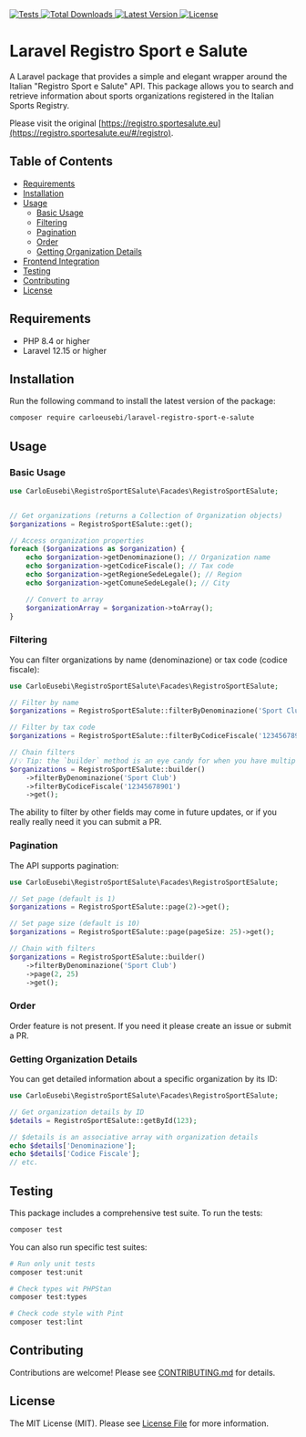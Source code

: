<a href="https://github.com/carloeusebi/laravel-registro-sport-e-salute/actions" target="_blank">
    <img alt="Tests" src="https://github.com/carloeusebi/laravel-registro-sport-e-salute/actions/workflows/tests.yml/badge.svg">
</a>
<a href="https://packagist.org/packages/carloeusebi/laravel-registro-sport-e-salute" target="_blank">
    <img alt="Total Downloads" src="https://img.shields.io/packagist/dt/carloeusebi/laravel-registro-sport-e-salute">
</a>
<a href="https://packagist.org/packages/carloeusebi/laravel-registro-sport-e-salute" target="_blank">
    <img alt="Latest Version" src="https://img.shields.io/packagist/v/carloeusebi/laravel-registro-sport-e-salute">
</a>
<a href="https://packagist.org/packages/carloeusebi/laravel-registro-sport-e-salute" target="_blank">
    <img alt="License" src="https://img.shields.io/packagist/l/carloeusebi/laravel-registro-sport-e-salute">
</a>

# Laravel Registro Sport e Salute

A Laravel package that provides a simple and elegant wrapper around the Italian "Registro Sport e Salute" API. This
package allows you to search and retrieve information about sports organizations registered in the Italian Sports
Registry.

Please visit the original [https://registro.sportesalute.eu](https://registro.sportesalute.eu/#/registro).

## Table of Contents

- [Requirements](#requirements)
- [Installation](#installation)
- [Usage](#usage)
    - [Basic Usage](#basic-usage)
    - [Filtering](#filtering)
    - [Pagination](#pagination)
    - [Order](#order)
    - [Getting Organization Details](#getting-organization-details)
- [Frontend Integration](#frontend-integration)
- [Testing](#testing)
- [Contributing](#contributing)
- [License](#license)

## Requirements

- PHP 8.4 or higher
- Laravel 12.15 or higher

## Installation

Run the following command to install the latest version of the package:

```bash
composer require carloeusebi/laravel-registro-sport-e-salute
```

## Usage

### Basic Usage

```php
use CarloEusebi\RegistroSportESalute\Facades\RegistroSportESalute;


// Get organizations (returns a Collection of Organization objects)
$organizations = RegistroSportESalute::get();

// Access organization properties
foreach ($organizations as $organization) {
    echo $organization->getDenominazione(); // Organization name
    echo $organization->getCodiceFiscale(); // Tax code
    echo $organization->getRegioneSedeLegale(); // Region
    echo $organization->getComuneSedeLegale(); // City

    // Convert to array
    $organizationArray = $organization->toArray();
}
```

### Filtering

You can filter organizations by name (denominazione) or tax code (codice fiscale):

```php
use CarloEusebi\RegistroSportESalute\Facades\RegistroSportESalute;

// Filter by name
$organizations = RegistroSportESalute::filterByDenominazione('Sport Club')->get();

// Filter by tax code
$organizations = RegistroSportESalute::filterByCodiceFiscale('12345678901')->get();

// Chain filters
//💡 Tip: the `builder` method is an eye candy for when you have multiple statements
$organizations = RegistroSportESalute::builder() 
    ->filterByDenominazione('Sport Club')
    ->filterByCodiceFiscale('12345678901')
    ->get();
```

The ability to filter by other fields may come in future updates, or if you really really need it you can submit a PR.

### Pagination

The API supports pagination:

```php
use CarloEusebi\RegistroSportESalute\Facades\RegistroSportESalute;

// Set page (default is 1)
$organizations = RegistroSportESalute::page(2)->get();

// Set page size (default is 10)
$organizations = RegistroSportESalute::page(pageSize: 25)->get();

// Chain with filters
$organizations = RegistroSportESalute::builder()
    ->filterByDenominazione('Sport Club')
    ->page(2, 25)
    ->get();
```

### Order

Order feature is not present. If you need it please create an issue or submit a PR.

### Getting Organization Details

You can get detailed information about a specific organization by its ID:

```php
use CarloEusebi\RegistroSportESalute\Facades\RegistroSportESalute;

// Get organization details by ID
$details = RegistroSportESalute::getById(123);

// $details is an associative array with organization details
echo $details['Denominazione'];
echo $details['Codice Fiscale'];
// etc.
```

## Testing

This package includes a comprehensive test suite. To run the tests:

```bash
composer test
```

You can also run specific test suites:

```bash
# Run only unit tests
composer test:unit

# Check types wit PHPStan
composer test:types

# Check code style with Pint
composer test:lint
```

## Contributing

Contributions are welcome! Please see [CONTRIBUTING.md](CONTRIBUTING.md) for details.

## License

The MIT License (MIT). Please see [License File](LICENSE.md) for more information.
